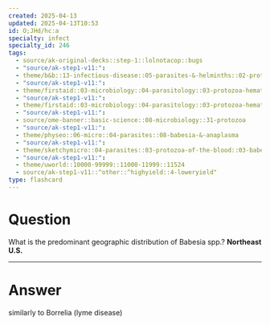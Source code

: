 ```yaml
---
created: 2025-04-13
updated: 2025-04-13T10:53
id: O;JHd/hc:a
specialty: infect
specialty_id: 246
tags:
  - source/ak-original-decks::step-1::lolnotacop::bugs
  - "source/ak-step1-v11:": 
  - theme/b&b::13-infectious-disease::05-parasites-&-helminths::02-protozoa
  - "source/ak-step1-v11:": 
  - theme/firstaid::03-microbiology::04-parasitology::03-protozoa-hematologic-infections
  - "source/ak-step1-v11:": 
  - theme/firstaid::03-microbiology::04-parasitology::03-protozoa-hematologic-infections::babesia
  - "source/ak-step1-v11:": 
  - source/ome-banner::basic-science::08-microbiology::31-protozoa
  - "source/ak-step1-v11:": 
  - theme/physeo::06-micro::04-parasites::08-babesia-&-anaplasma
  - "source/ak-step1-v11:": 
  - theme/sketchymicro::04-parasites::03-protozoa-of-the-blood::03-babesia-spp.
  - "source/ak-step1-v11:": 
  - theme/uworld::10000-99999::11000-11999::11524
  - source/ak-step1-v11::^other::^highyield::4-loweryield"
type: flashcard
---
```


# Question
What is the predominant geographic distribution of Babesia spp.?   **Northeast U.S.**

---

# Answer
similarly to Borrelia (lyme disease)